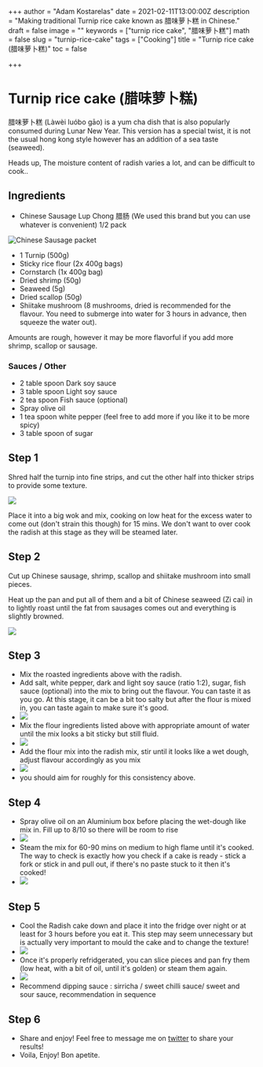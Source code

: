 +++
author = "Adam Kostarelas"
date = 2021-02-11T13:00:00Z
description = "Making traditional Turnip rice cake known as 腊味萝卜糕 in Chinese."
draft = false
image = ""
keywords = ["turnip rice cake", "腊味萝卜糕"]
math = false
slug = "turnip-rice-cake"
tags = ["Cooking"]
title = "Turnip rice cake (腊味萝卜糕)"
toc = false

+++
# Turnip rice cake (腊味萝卜糕)

腊味萝卜糕 (Làwèi luóbo gāo) is a yum cha dish that is also popularly consumed during Lunar New Year. This version has a special twist, it is not the usual hong kong style however has an addition of a sea taste (seaweed).

Heads up, The moisture content of radish varies a lot, and can be difficult to cook..

## Ingredients

* Chinese Sausage Lup Chong 腊肠 (We used this brand but you can use whatever is convenient) 1/2 pack

![Chinese Sausage packet](/uploads/043210.jpg "腊肠")

* 1 Turnip (500g)
* Sticky rice flour (2x 400g bags)
* Cornstarch (1x 400g bag)
* Dried shrimp (50g)
* Seaweed (5g)
* Dried scallop (50g)
* Shiitake mushroom (8 mushrooms, dried is recommended for the flavour. You need to submerge into water for 3 hours in advance, then squeeze the water out).

Amounts are rough, however it may be more flavorful if you add more shrimp, scallop or sausage.

### Sauces / Other

* 2 table spoon Dark soy sauce
* 3 table spoon Light soy sauce
* 2 tea spoon Fish sauce (optional)
* Spray olive oil
* 1 tea spoon white pepper (feel free to add more if you like it to be more spicy)
* 3 table spoon of sugar

## Step 1

Shred half the turnip into fine strips, and cut the other half into thicker strips to provide some texture.

![](/uploads/img_4166.JPG)

Place it into a big wok and mix, cooking on low heat for the excess water to come out (don't strain this though) for 15 mins. We don't want to over cook the radish at this stage as they will be steamed later.

## Step 2

Cut up Chinese sausage, shrimp, scallop and shiitake mushroom into small pieces.

Heat up the pan and put all of them and a bit of Chinese seaweed (Zi cai) in to lightly roast until the fat from sausages comes out and everything is slightly browned.

![](/uploads/img_4165.JPG)

## Step 3

* Mix the roasted ingredients above with the radish.
* Add salt, white pepper, dark and light soy sauce (ratio 1:2), sugar, fish sauce (optional) into the mix to bring out the flavour. You can taste it as you go. At this stage, it can be a bit too salty but after the flour is mixed in, you can taste again to make sure it's good.
* ![](/uploads/img_4167.JPG)
* Mix the flour ingredients listed above with appropriate amount of water until the mix looks a bit sticky but still fluid.
* ![](/uploads/img_4170.JPG)
* Add the flour mix into the radish mix, stir until it looks like a wet dough, adjust flavour accordingly as you mix
* ![](/uploads/img_4175.JPG)
* you should aim for roughly for this consistency above.
## Step 4

* Spray olive oil on an Aluminium box before placing the wet-dough like mix in. Fill up to 8/10 so there will be room to rise
* ![](/uploads/img_4181.JPG)
* Steam the mix for 60-90 mins on medium to high flame until it's cooked. The way to check is exactly how you check if a cake is ready - stick a fork or stick in and pull out, if there's no paste stuck to it then it's cooked!
* ![](/uploads/img_4186.JPG)

## Step 5

* Cool the Radish cake down and place it into the fridge over night or at least for 3 hours before you eat it. This step may seem unnecessary but is actually very important to mould the cake and to change the texture!
* ![](/uploads/img_4189.JPG)
* Once it's properly refridgerated, you can slice pieces and pan fry them (low heat, with a bit of oil, until it's golden) or steam them again.
* ![](/uploads/img_4190.JPG)
* Recommend dipping sauce : sirricha / sweet chilli sauce/ sweet and sour sauce, recommendation in sequence

## Step 6

* Share and enjoy! Feel free to message me on [twitter](https://twitter.com/adamxweb) to share your results!
* Voila, Enjoy! Bon apetite.